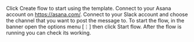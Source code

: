 Click Create flow to start using the template. 
Connect to your Asana account on https://asana.com/. 
Connect to your Slack account and choose the channel that you want to post the message to. 
To start the flow, in the banner open the options menu [⋮] then click Start flow. 
After the flow is running you can check its working.
